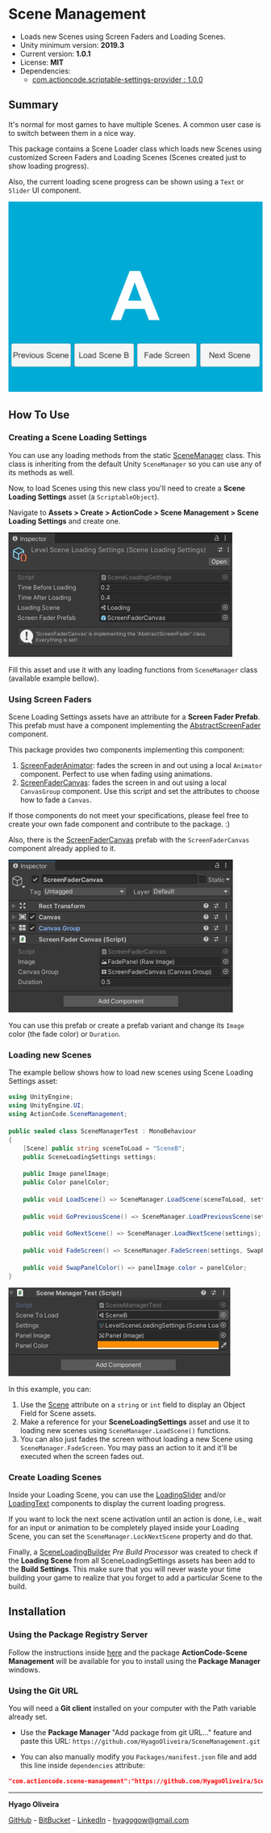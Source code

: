 # Scene Management

* Loads new Scenes using Screen Faders and Loading Scenes.
* Unity minimum version: **2019.3**
* Current version: **1.0.1**
* License: **MIT**
* Dependencies:
    - [com.actioncode.scriptable-settings-provider : 1.0.0](https://github.com/HyagoOliveira/ScriptableSettingsProvider/tree/1.0.0)

## Summary

It's normal for most games to have multiple Scenes. A common user case is to switch between them in a nice way.

This package contains a Scene Loader class which loads new Scenes using customized Screen Faders and Loading Scenes (Scenes created just to show loading progress). 

Also, the current loading scene progress can be shown using a ```Text``` or ```Slider``` UI component.

![alt text][load-scene-showcase]

## How To Use

### Creating a Scene Loading Settings

You can use any loading methods from the static [SceneManager](/Runtime/Loading/SceneManager.cs) class. This class is inheriting from the default Unity ```SceneManager``` so you can use any of its methods as well.

Now, to load Scenes using this new class you'll need to create a **Scene Loading Settings** asset (a ```ScriptableObject```).

Navigate to **Assets > Create > ActionCode > Scene Management > Scene Loading Settings** and create one.

![alt text][scene-loading-settings-inspector]

Fill this asset and use it with any loading functions from ```SceneManager``` class (available example bellow). 

### Using Screen Faders

Scene Loading Settings assets have an attribute for a **Screen Fader Prefab**. This prefab must have a component implementing the [AbstractScreenFader](/Runtime/Transitions/AbstractScreenFader.cs) component.

This package provides two components implementing this component:

1. [ScreenFaderAnimator](/Runtime/Transitions/ScreenFaderAnimator.cs): fades the screen in and out using a local ```Animator``` component. Perfect to use when fading using animations.
2. [ScreenFaderCanvas](/Runtime/Transitions/ScreenFaderCanvas.cs): fades the screen in and out using a local ```CanvasGroup``` component. Use this script and set the attributes to choose how to fade a ```Canvas```.

If those components do not meet your specifications, please feel free to create your own fade component and contribute to the package. :)

Also, there is the [ScreenFaderCanvas](/Prefabs/ScreenFaderCanvas.prefab) prefab with the ```ScreenFaderCanvas``` component already applied to it.

![alt text][screen-fader-canvas-prefab-inspector]

You can use this prefab or create a prefab variant and change its ```Image``` color (the fade color) or ```Duration```.

### Loading new Scenes

The example bellow shows how to load new scenes using Scene Loading Settings asset:

```csharp
using UnityEngine;
using UnityEngine.UI;
using ActionCode.SceneManagement;

public sealed class SceneManagerTest : MonoBehaviour
{
    [Scene] public string sceneToLoad = "SceneB";
    public SceneLoadingSettings settings;

    public Image panelImage;
    public Color panelColor;

    public void LoadScene() => SceneManager.LoadScene(sceneToLoad, settings);

    public void GoPreviousScene() => SceneManager.LoadPreviousScene(settings);

    public void GoNextScene() => SceneManager.LoadNextScene(settings);

    public void FadeScreen() => SceneManager.FadeScreen(settings, SwapPanelColor);

    public void SwapPanelColor() => panelImage.color = panelColor;
}
```

![alt text][scene-manager-test-inspector]

In this example, you can:

1. Use the [Scene](/Runtime/Attributes/SceneAttribute.cs) attribute on a ```string``` or ```int``` field to display an Object Field for Scene assets.
2. Make a reference for your **SceneLoadingSettings** asset and use it to loading new scenes using ```SceneManager.LoadScene()``` functions.
3. You can also just fades the screen without loading a new Scene using ```SceneManager.FadeScreen```. You may pass an action to it and it'll be executed when the screen fades out.

### Create Loading Scenes

Inside your Loading Scene, you can use the [LoadingSlider](/Runtime/Transitions/LoadingSlider.cs) and/or [LoadingText](/Runtime/Transitions/LoadingText.cs) components to display the current loading progress.

If you want to lock the next scene activation until an action is done, i.e., wait for an input or animation to be completely played inside your Loading Scene, you can set the ```SceneManager.LockNextScene``` property and do that.

Finally, a [SceneLoadingBuilder](/Editor/Build/SceneLoadingBuilder.cs) *Pre Build Processor* was created to check if the **Loading Scene** from all SceneLoadingSettings assets has been add to the **Build Settings**. This make sure that you will never waste your time building your game to realize that you forget to add a particular Scene to the build.

## Installation

### Using the Package Registry Server

Follow the instructions inside [here](https://cutt.ly/ukvj1c8) and the package **ActionCode-Scene Management** 
will be available for you to install using the **Package Manager** windows.

### Using the Git URL

You will need a **Git client** installed on your computer with the Path variable already set. 

- Use the **Package Manager** "Add package from git URL..." feature and paste this URL: `https://github.com/HyagoOliveira/SceneManagement.git`

- You can also manually modify you `Packages/manifest.json` file and add this line inside `dependencies` attribute: 

```json
"com.actioncode.scene-management":"https://github.com/HyagoOliveira/SceneManagement.git"
```
---

**Hyago Oliveira**

[GitHub](https://github.com/HyagoOliveira) -
[BitBucket](https://bitbucket.org/HyagoGow/) -
[LinkedIn](https://www.linkedin.com/in/hyago-oliveira/) -
<hyagogow@gmail.com>

[load-scene-showcase]: /Documentation~/load-scene-showcase.gif "Loading Scenes"
[scene-loading-settings-inspector]: /Documentation~/scene-loading-settings-inspector.jpg "Scene Loading Settings"
[screen-fader-canvas-prefab-inspector]: /Documentation~/screen-fader-canvas-prefab-inspector.jpg "Screen Fader Canvas Prefab"
[scene-manager-test-inspector]: /Documentation~/scene-manager-test-inspector.jpg "Scene Manager Test Inspector"